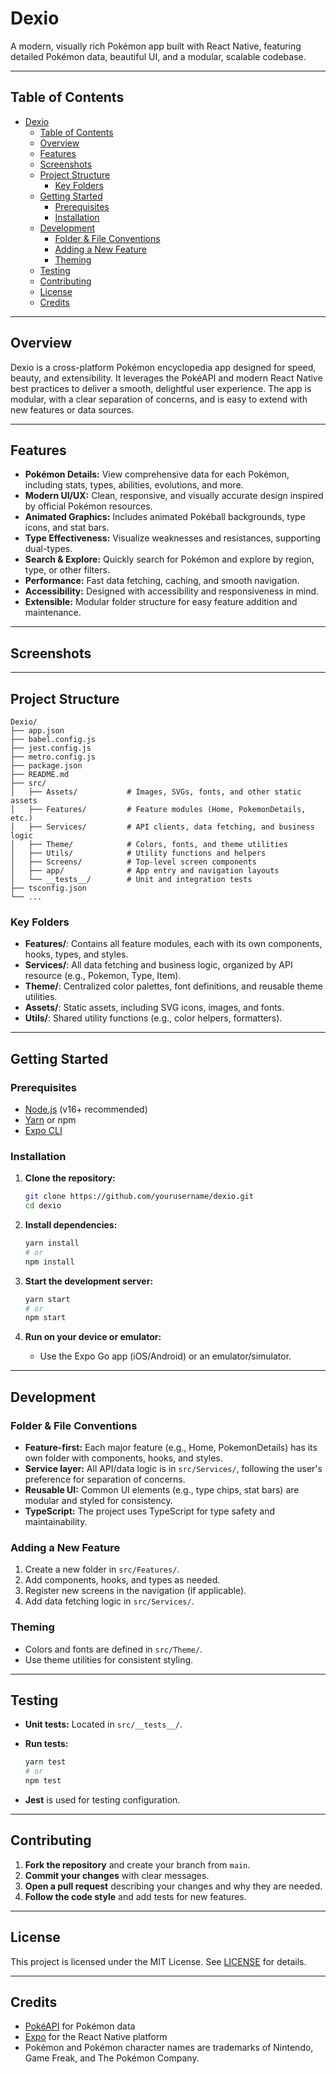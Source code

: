 # Dexio

A modern, visually rich Pokémon app built with React Native, featuring detailed Pokémon data, beautiful UI, and a modular, scalable codebase.

---

## Table of Contents

- [Dexio](#dexio)
  - [Table of Contents](#table-of-contents)
  - [Overview](#overview)
  - [Features](#features)
  - [Screenshots](#screenshots)
  - [Project Structure](#project-structure)
    - [Key Folders](#key-folders)
  - [Getting Started](#getting-started)
    - [Prerequisites](#prerequisites)
    - [Installation](#installation)
  - [Development](#development)
    - [Folder \& File Conventions](#folder--file-conventions)
    - [Adding a New Feature](#adding-a-new-feature)
    - [Theming](#theming)
  - [Testing](#testing)
  - [Contributing](#contributing)
  - [License](#license)
  - [Credits](#credits)

---

## Overview

Dexio is a cross-platform Pokémon encyclopedia app designed for speed, beauty, and extensibility. It leverages the PokéAPI and modern React Native best practices to deliver a smooth, delightful user experience. The app is modular, with a clear separation of concerns, and is easy to extend with new features or data sources.

---

## Features

- **Pokémon Details:** View comprehensive data for each Pokémon, including stats, types, abilities, evolutions, and more.
- **Modern UI/UX:** Clean, responsive, and visually accurate design inspired by official Pokémon resources.
- **Animated Graphics:** Includes animated Pokéball backgrounds, type icons, and stat bars.
- **Type Effectiveness:** Visualize weaknesses and resistances, supporting dual-types.
- **Search & Explore:** Quickly search for Pokémon and explore by region, type, or other filters.
- **Performance:** Fast data fetching, caching, and smooth navigation.
- **Accessibility:** Designed with accessibility and responsiveness in mind.
- **Extensible:** Modular folder structure for easy feature addition and maintenance.

---

## Screenshots
>
>

---

## Project Structure

```
Dexio/
├── app.json
├── babel.config.js
├── jest.config.js
├── metro.config.js
├── package.json
├── README.md
├── src/
│   ├── Assets/           # Images, SVGs, fonts, and other static assets
│   ├── Features/         # Feature modules (Home, PokemonDetails, etc.)
│   ├── Services/         # API clients, data fetching, and business logic
│   ├── Theme/            # Colors, fonts, and theme utilities
│   ├── Utils/            # Utility functions and helpers
│   ├── Screens/          # Top-level screen components
│   ├── app/              # App entry and navigation layouts
│   └── __tests__/        # Unit and integration tests
├── tsconfig.json
└── ...
```

### Key Folders

- **Features/**: Contains all feature modules, each with its own components, hooks, types, and styles.
- **Services/**: All data fetching and business logic, organized by API resource (e.g., Pokemon, Type, Item).
- **Theme/**: Centralized color palettes, font definitions, and reusable theme utilities.
- **Assets/**: Static assets, including SVG icons, images, and fonts.
- **Utils/**: Shared utility functions (e.g., color helpers, formatters).

---

## Getting Started

### Prerequisites

- [Node.js](https://nodejs.org/) (v16+ recommended)
- [Yarn](https://yarnpkg.com/) or npm
- [Expo CLI](https://docs.expo.dev/get-started/installation/)

### Installation

1. **Clone the repository:**

   ```sh
   git clone https://github.com/yourusername/dexio.git
   cd dexio
   ```

2. **Install dependencies:**

   ```sh
   yarn install
   # or
   npm install
   ```

3. **Start the development server:**

   ```sh
   yarn start
   # or
   npm start
   ```

4. **Run on your device or emulator:**
   - Use the Expo Go app (iOS/Android) or an emulator/simulator.

---

## Development

### Folder & File Conventions

- **Feature-first:** Each major feature (e.g., Home, PokemonDetails) has its own folder with components, hooks, and styles.
- **Service layer:** All API/data logic is in `src/Services/`, following the user's preference for separation of concerns.
- **Reusable UI:** Common UI elements (e.g., type chips, stat bars) are modular and styled for consistency.
- **TypeScript:** The project uses TypeScript for type safety and maintainability.

### Adding a New Feature

1. Create a new folder in `src/Features/`.
2. Add components, hooks, and types as needed.
3. Register new screens in the navigation (if applicable).
4. Add data fetching logic in `src/Services/`.

### Theming

- Colors and fonts are defined in `src/Theme/`.
- Use theme utilities for consistent styling.

---

## Testing

- **Unit tests:** Located in `src/__tests__/`.
- **Run tests:**

  ```sh
  yarn test
  # or
  npm test
  ```

- **Jest** is used for testing configuration.

---

## Contributing

1. **Fork the repository** and create your branch from `main`.
2. **Commit your changes** with clear messages.
3. **Open a pull request** describing your changes and why they are needed.
4. **Follow the code style** and add tests for new features.

---

## License

This project is licensed under the MIT License. See [LICENSE](LICENSE) for details.

---

## Credits

- [PokéAPI](https://pokeapi.co/) for Pokémon data
- [Expo](https://expo.dev/) for the React Native platform
- Pokémon and Pokémon character names are trademarks of Nintendo, Game Freak, and The Pokémon Company.
